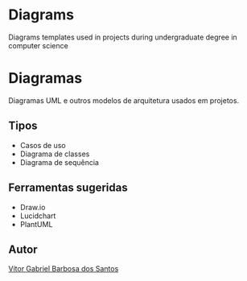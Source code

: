 # Diagrams
Diagrams templates used in projects during undergraduate degree in computer science

# Diagramas
Diagramas UML e outros modelos de arquitetura usados em projetos.

## Tipos
- Casos de uso
- Diagrama de classes
- Diagrama de sequência

## Ferramentas sugeridas
- Draw.io
- Lucidchart
- PlantUML

## Autor
[Vítor Gabriel Barbosa dos Santos](https://github.com/TTVitor)
